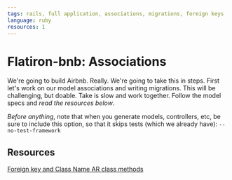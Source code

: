```yaml
---
tags: rails, full application, associations, migrations, foreign keys
language: ruby
resources: 1
---
```


# Flatiron-bnb: Associations

We're going to build Airbnb. Really. We're going to take this in steps. First let's work on our model associations and writing migrations. This will be challenging, but doable. Take is slow and work together. Follow the model specs and <em>read the resources below</em>.

<em>Before anything</em>, note that when you generate models, controllers, etc, be sure to include this option, so that it skips tests (which we already have): `--no-test-framework`

## Resources

[Foreign key and Class Name AR class methods](http://api.rubyonrails.org/classes/ActiveRecord/Associations/ClassMethods.html)
